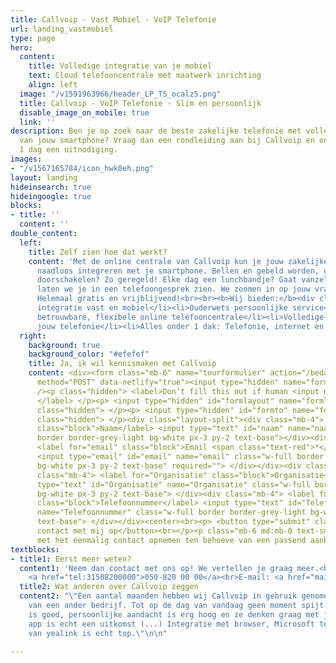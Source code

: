 ```yaml
---
title: Callvoip - Vast Mobiel - VoIP Telefonie
url: landing_vastmobiel
type: page
hero:
  content:
    title: Volledige integratie van je mobiel
    text: Cloud telefooncentrale met maatwerk inrichting
    align: left
  image: "/v1591963966/header_LP_TS_ocalz5.png"
  title: Callvoip - VoIP Telefonie - Slim en persoonlijk
  disable_image_on_mobile: true
  link: ''
description: Ben je op zoek naar de beste zakelijke telefonie met volledige integratie
  van jouw smartphone? Vraag dan een rondleiding aan bij Callvoip en ontvang binnen
  1 dag een uitnodiging.
images:
- "/v1567165784/icon_hwk0eh.png"
layout: landing
hideinsearch: true
hideingoogle: true
blocks:
- title: ''
  content: ''
double_content:
  left:
    title: Zelf zien hoe dat werkt?
    content: 'Met de online centrale van Callvoip kun je jouw zakelijke, vaste telefonie
      naadloos integreren met je smartphone. Bellen en gebeld worden, of simpelweg
      doorschakelen? Zo geregeld! Elke dag een lunchbandje? Gaat vanzelf! Dit alles
      laten we je in een telefoongesprek zien. We zoomen in op jouw vragen en situatie.
      Helemaal gratis en vrijblijvend!<br><br><b>Wij bieden:</b><div class="usp-list"><ul><li>Volledige
      integratie vast en mobiel</li><li>Ouderwets persoonlijke service</li><li>Een
      betrouwbare, flexibele online telefooncentrale</li><li>Volledige controle over
      jouw telefonie</li><li>Alles onder 1 dak: Telefonie, internet en apparatuur</li></ul></div>'
  right:
    background: true
    background_color: "#efefef"
    title: Ja, ik wil kennismaken met Callvoip
    content: <div><form class="mb-6" name="tourformulier" action="/bedank/tour/" accept-charset="UTF-8"
      method="POST" data-netlify="true"><input type="hidden" name="form-name" value="tourformulier"
      /><p class="hidden"> <label>Don’t fill this out if human <input name="bot-field">
      </label> </p><p> <input type="hidden" id="formlayout" name="formlayout" value="d-948a1897e5e645e5b41ed33ccdd3d8bb"
      class="hidden"> </p><p> <input type="hidden" id="formto" name="formto" value="offerte"
      class="hidden"> </p><div class="layout-split"><div class="mb-4"> <label for="bedrijfsnaam"
      class="block">Naam</label> <input type="text" id="naam" name="naam" class="w-full
      border border-grey-light bg-white px-3 py-2 text-base"></div><div class="mb-4">
      <label for="email" class="block">Email <span class="text-red">*</span></label>
      <input type="email" id="email" name="email" class="w-full border border-grey-light
      bg-white px-3 py-2 text-base" required=""> </div></div><div class="layout-split"><div
      class="mb-4"> <label for="Organisatie" class="block">Organisatie</label> <input
      type="text" id="Organisatie" name="Organisatie" class="w-full border border-grey-light
      bg-white px-3 py-2 text-base"> </div><div class="mb-4"> <label for="Telefoonnummer"
      class="block">Telefoonnummer</label> <input type="text" id="Telefoonnummer"
      name="Telefoonnummer" class="w-full border border-grey-light bg-white px-3 py-2
      text-base"> </div></div><center><br><p> <button type="submit" class="button">Neem
      contact met mij op</button><br></p><p class="mb-6 md:mb-0 text-sm">Je gaat akkoord
      met het eenmalig contact opnemen ten behoeve van een passend aanbod.</center></p></form></div></div>
textblocks:
- title1: Eerst meer weten?
  content1: 'Neem dan contact met ons op! We vertellen je graag meer.<br>Telefoonnummer:
    <a href="tel:31508200000">050-820 00 00</a><br>E-mail: <a href="mailto:callvoip@callvoip.nl">callvoip@callvoip.nl</a>'
  title2: Wat anderen over Callvoip zeggen
  content2: "\"Een aantal maanden hebben wij Callvoip in gebruik genomen op aanraden
    van een ander bedrijf. Tot op de dag van vandaag geen moment spijt van. Kwaliteit
    is goed, persoonlijke aandacht is erg hoog en ze denken graag met je mee. \nQaller
    app is echt een uitkomst (...) Integratie met browser, Microsoft teams, cloud
    van yealink is echt top.\"\n\n"

---
```

